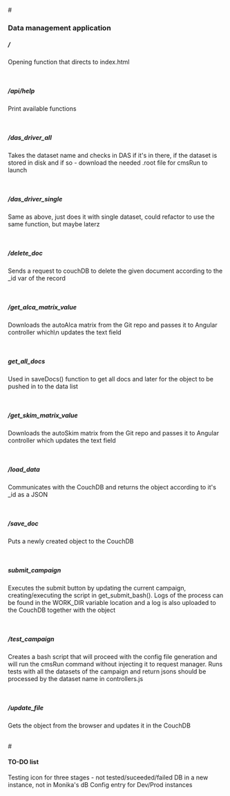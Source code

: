 #<h3> Data management application</h3>
  <span><p><h5>/</h5>Opening function that directs to index.html</p> <br> </span> 
  <span><p><h5>/api/help</h5>Print available functions </p> <br> </span> 
  <span><p><h5>/das_driver_all</h5>Takes the dataset name and checks in DAS if it's in there, if the dataset is stored in disk and if so - download the needed .root file for cmsRun to launch</p> <br> </span> 
  <span><p><h5>/das_driver_single</h5>Same as above, just does it with single dataset, could refactor to use the same function, but maybe laterz</p> <br> </span> 
  <span><p><h5>/delete_doc</h5>Sends a request to couchDB to delete the given document according to the _id var of the record</p> <br> </span> 
  <span><h5>/get_alca_matrix_value</h5><p>Downloads the autoAlca matrix from the Git repo and passes it to Angular controller which\n    updates the text field</p> <br> </span> 
  <span><p><h5>get_all_docs</h5>Used in saveDocs() function to get all docs and later for the object to be pushed in to the data list</p> <br> </span> 
  <span><p><h5>/get_skim_matrix_value</h5>Downloads the autoSkim matrix from the Git repo and passes it to Angular controller which updates the text field</p> <br> </span> 
  <span><p><h5>/load_data</h5>Communicates with the CouchDB and returns the object according to it's _id as a JSON</p> <br> </span> 
  <span><p><h5>/save_doc</h5>Puts a newly created object to the CouchDB</p> <br> </span> 
  <span><p><h5>submit_campaign</h5>Executes the submit button by updating the current campaign, creating/executing the script in get_submit_bash(). Logs of the process can be found in the WORK_DIR variable location and a log is also uploaded to the CouchDB together with the object</p> <br> </span> 
  <span><p><h5>/test_campaign</h5>Creates a bash script that will proceed with the config file generation and will run the cmsRun command without injecting it to request manager. Runs tests with all the datasets of the campaign and return jsons should be processed by the dataset name in controllers.js</p> <br> </span> 
  <span><p><h5>/update_file</h5>Gets the object from the browser and updates it in the CouchDB</p><br></span> 
#<h4> TO-DO list </h4>
Testing icon for three stages - not tested/suceeded/failed
DB in a new instance, not in Monika's dB
Config entry for Dev/Prod instances

